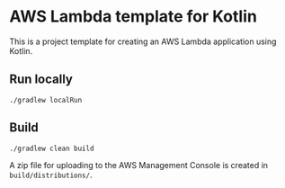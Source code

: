 # AWS Lambda template for Kotlin

This is a project template for creating an AWS Lambda application using Kotlin.

## Run locally

    ./gradlew localRun

## Build

    ./gradlew clean build

A zip file for uploading to the AWS Management Console is created in `build/distributions/`.
